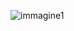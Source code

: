 ![immagine1](https://www.google.com/imgres?imgurl=https%3A%2F%2Fimage.jimcdn.com%2Fapp%2Fcms%2Fimage%2Ftransf%2Fdimension%3D910x10000%3Aformat%3Djpg%2Fpath%2Fse92683c1190d29b1%2Fimage%2Fic947f20d920d0726%2Fversion%2F1593675080%2Fimage.jpg&imgrefurl=https%3A%2F%2Fwww.gazzettafilosofica.net%2F2020-1%2Fgiugno%2Fperch%25C3%25A9-lucifero-piange-nel-quadro-di-alexandre-cabanel%2F&tbnid=f2454RYHL0F-yM&vet=12ahUKEwihzoOrkaf3AhUK8LsIHb8SDKgQMygBegUIARC_AQ..i&docid=_7-OdQzgDBdwPM&w=910&h=577&q=lucifero%20quadro&ved=2ahUKEwihzoOrkaf3AhUK8LsIHb8SDKgQMygBegUIARC_AQ)

